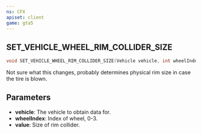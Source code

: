 ```yaml
---
ns: CFX
apiset: client
game: gta5
---
```

## SET_VEHICLE_WHEEL_RIM_COLLIDER_SIZE

```c
void SET_VEHICLE_WHEEL_RIM_COLLIDER_SIZE(Vehicle vehicle, int wheelIndex, float value);
```

Not sure what this changes, probably determines physical rim size in case the tire is blown.

## Parameters
* **vehicle**: The vehicle to obtain data for.
* **wheelIndex**: Index of wheel, 0-3.
* **value**: Size of rim collider.
